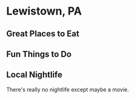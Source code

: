 # Lewistown, PA

## Great Places to Eat

## Fun Things to Do

## Local Nightlife
There's really no nightlife except maybe a movie.
